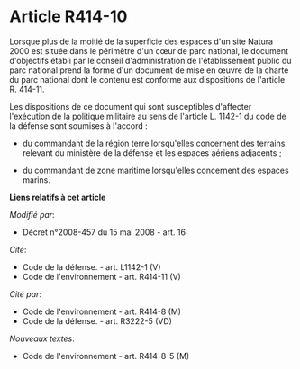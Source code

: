 # Article R414-10

Lorsque plus de la moitié de la superficie des espaces d'un site Natura 2000 est située dans le périmètre d'un cœur de parc
national, le document d'objectifs établi par le conseil d'administration de l'établissement public du parc national prend la
forme d'un document de mise en œuvre de la charte du parc national dont le contenu est conforme aux dispositions de l'article
R. 414-11. 

Les dispositions de ce document qui sont susceptibles d'affecter l'exécution de la politique militaire au sens de l'article
L. 1142-1 du code de la défense sont soumises à l'accord :

- du commandant de la région terre lorsqu'elles concernent des terrains relevant du ministère de la défense et les espaces
aériens adjacents ;

- du commandant de zone maritime lorsqu'elles concernent des espaces marins.

**Liens relatifs à cet article**

_Modifié par_:

  - Décret n°2008-457 du 15 mai 2008 - art. 16

_Cite_:

  - Code de la défense. - art. L1142-1 (V)
  - Code de l'environnement - art. R414-11 (V)

_Cité par_:

  - Code de l'environnement - art. R414-8 (M)
  - Code de la défense. - art. R3222-5 (VD)

_Nouveaux textes_:

  - Code de l'environnement - art. R414-8-5 (M)
